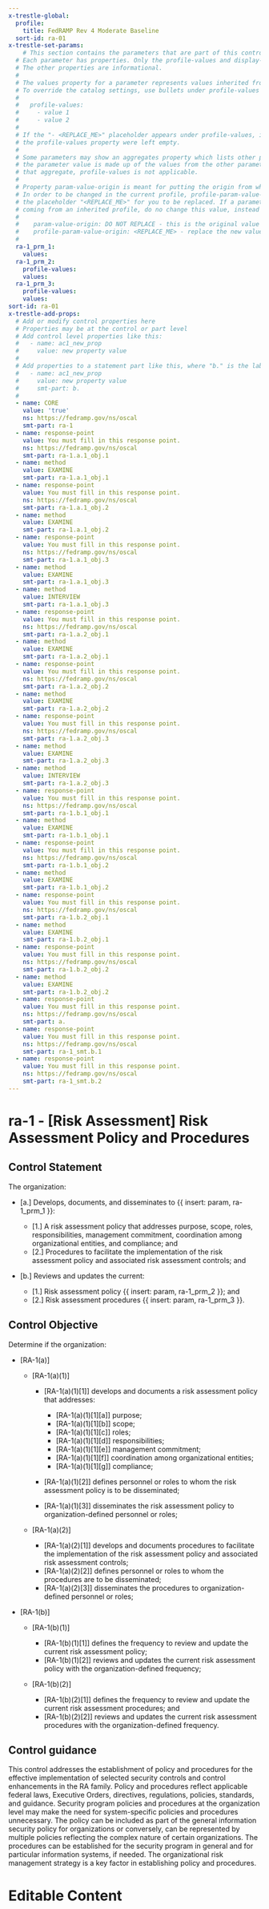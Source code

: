 ```yaml
---
x-trestle-global:
  profile:
    title: FedRAMP Rev 4 Moderate Baseline
  sort-id: ra-01
x-trestle-set-params:
    # This section contains the parameters that are part of this control.
  # Each parameter has properties. Only the profile-values and display-name properties are editable.
  # The other properties are informational.
  #
  # The values property for a parameter represents values inherited from the OSCAL catalog.
  # To override the catalog settings, use bullets under profile-values as shown below:
  #
  #   profile-values:
  #     - value 1
  #     - value 2
  #
  # If the "- <REPLACE_ME>" placeholder appears under profile-values, it is the same as if
  # the profile-values property were left empty.
  #
  # Some parameters may show an aggregates property which lists other parameters. This means
  # the parameter value is made up of the values from the other parameters. For parameters
  # that aggregate, profile-values is not applicable.
  #
  # Property param-value-origin is meant for putting the origin from where that parameter comes from.
  # In order to be changed in the current profile, profile-param-value-origin property will be displayed with
  # the placeholder "<REPLACE_ME>" for you to be replaced. If a parameter already has a param-value-origin
  # coming from an inherited profile, do no change this value, instead use profile-param-value-origin as follows:
  #
  #    param-value-origin: DO NOT REPLACE - this is the original value
  #    profile-param-value-origin: <REPLACE_ME> - replace the new value required HERE
  #
  ra-1_prm_1:
    values:
  ra-1_prm_2:
    profile-values:
    values:
  ra-1_prm_3:
    profile-values:
    values:
sort-id: ra-01
x-trestle-add-props:
  # Add or modify control properties here
  # Properties may be at the control or part level
  # Add control level properties like this:
  #   - name: ac1_new_prop
  #     value: new property value
  #
  # Add properties to a statement part like this, where "b." is the label of the target statement part
  #   - name: ac1_new_prop
  #     value: new property value
  #     smt-part: b.
  #
  - name: CORE
    value: 'true'
    ns: https://fedramp.gov/ns/oscal
    smt-part: ra-1
  - name: response-point
    value: You must fill in this response point.
    ns: https://fedramp.gov/ns/oscal
    smt-part: ra-1.a.1_obj.1
  - name: method
    value: EXAMINE
    smt-part: ra-1.a.1_obj.1
  - name: response-point
    value: You must fill in this response point.
    ns: https://fedramp.gov/ns/oscal
    smt-part: ra-1.a.1_obj.2
  - name: method
    value: EXAMINE
    smt-part: ra-1.a.1_obj.2
  - name: response-point
    value: You must fill in this response point.
    ns: https://fedramp.gov/ns/oscal
    smt-part: ra-1.a.1_obj.3
  - name: method
    value: EXAMINE
    smt-part: ra-1.a.1_obj.3
  - name: method
    value: INTERVIEW
    smt-part: ra-1.a.1_obj.3
  - name: response-point
    value: You must fill in this response point.
    ns: https://fedramp.gov/ns/oscal
    smt-part: ra-1.a.2_obj.1
  - name: method
    value: EXAMINE
    smt-part: ra-1.a.2_obj.1
  - name: response-point
    value: You must fill in this response point.
    ns: https://fedramp.gov/ns/oscal
    smt-part: ra-1.a.2_obj.2
  - name: method
    value: EXAMINE
    smt-part: ra-1.a.2_obj.2
  - name: response-point
    value: You must fill in this response point.
    ns: https://fedramp.gov/ns/oscal
    smt-part: ra-1.a.2_obj.3
  - name: method
    value: EXAMINE
    smt-part: ra-1.a.2_obj.3
  - name: method
    value: INTERVIEW
    smt-part: ra-1.a.2_obj.3
  - name: response-point
    value: You must fill in this response point.
    ns: https://fedramp.gov/ns/oscal
    smt-part: ra-1.b.1_obj.1
  - name: method
    value: EXAMINE
    smt-part: ra-1.b.1_obj.1
  - name: response-point
    value: You must fill in this response point.
    ns: https://fedramp.gov/ns/oscal
    smt-part: ra-1.b.1_obj.2
  - name: method
    value: EXAMINE
    smt-part: ra-1.b.1_obj.2
  - name: response-point
    value: You must fill in this response point.
    ns: https://fedramp.gov/ns/oscal
    smt-part: ra-1.b.2_obj.1
  - name: method
    value: EXAMINE
    smt-part: ra-1.b.2_obj.1
  - name: response-point
    value: You must fill in this response point.
    ns: https://fedramp.gov/ns/oscal
    smt-part: ra-1.b.2_obj.2
  - name: method
    value: EXAMINE
    smt-part: ra-1.b.2_obj.2
  - name: response-point
    value: You must fill in this response point.
    ns: https://fedramp.gov/ns/oscal
    smt-part: a.
  - name: response-point
    value: You must fill in this response point.
    ns: https://fedramp.gov/ns/oscal
    smt-part: ra-1_smt.b.1
  - name: response-point
    value: You must fill in this response point.
    ns: https://fedramp.gov/ns/oscal
    smt-part: ra-1_smt.b.2
---
```


# ra-1 - \[Risk Assessment\] Risk Assessment Policy and Procedures

## Control Statement

The organization:

- \[a.\] Develops, documents, and disseminates to {{ insert: param, ra-1_prm_1 }}:

  - \[1.\] A risk assessment policy that addresses purpose, scope, roles, responsibilities, management commitment, coordination among organizational entities, and compliance; and
  - \[2.\] Procedures to facilitate the implementation of the risk assessment policy and associated risk assessment controls; and

- \[b.\] Reviews and updates the current:

  - \[1.\] Risk assessment policy {{ insert: param, ra-1_prm_2 }}; and
  - \[2.\] Risk assessment procedures {{ insert: param, ra-1_prm_3 }}.

## Control Objective

Determine if the organization:

- \[RA-1(a)\]

  - \[RA-1(a)(1)\]

    - \[RA-1(a)(1)[1]\] develops and documents a risk assessment policy that addresses:

      - \[RA-1(a)(1)[1][a]\] purpose;
      - \[RA-1(a)(1)[1][b]\] scope;
      - \[RA-1(a)(1)[1][c]\] roles;
      - \[RA-1(a)(1)[1][d]\] responsibilities;
      - \[RA-1(a)(1)[1][e]\] management commitment;
      - \[RA-1(a)(1)[1][f]\] coordination among organizational entities;
      - \[RA-1(a)(1)[1][g]\] compliance;

    - \[RA-1(a)(1)[2]\] defines personnel or roles to whom the risk assessment policy is to be disseminated;
    - \[RA-1(a)(1)[3]\] disseminates the risk assessment policy to organization-defined personnel or roles;

  - \[RA-1(a)(2)\]

    - \[RA-1(a)(2)[1]\] develops and documents procedures to facilitate the implementation of the risk assessment policy and associated risk assessment controls;
    - \[RA-1(a)(2)[2]\] defines personnel or roles to whom the procedures are to be disseminated;
    - \[RA-1(a)(2)[3]\] disseminates the procedures to organization-defined personnel or roles;

- \[RA-1(b)\]

  - \[RA-1(b)(1)\]

    - \[RA-1(b)(1)[1]\] defines the frequency to review and update the current risk assessment policy;
    - \[RA-1(b)(1)[2]\] reviews and updates the current risk assessment policy with the organization-defined frequency;

  - \[RA-1(b)(2)\]

    - \[RA-1(b)(2)[1]\] defines the frequency to review and update the current risk assessment procedures; and
    - \[RA-1(b)(2)[2]\] reviews and updates the current risk assessment procedures with the organization-defined frequency.

## Control guidance

This control addresses the establishment of policy and procedures for the effective implementation of selected security controls and control enhancements in the RA family. Policy and procedures reflect applicable federal laws, Executive Orders, directives, regulations, policies, standards, and guidance. Security program policies and procedures at the organization level may make the need for system-specific policies and procedures unnecessary. The policy can be included as part of the general information security policy for organizations or conversely, can be represented by multiple policies reflecting the complex nature of certain organizations. The procedures can be established for the security program in general and for particular information systems, if needed. The organizational risk management strategy is a key factor in establishing policy and procedures.

# Editable Content

<!-- Make additions and edits below -->
<!-- The above represents the contents of the control as received by the profile, prior to additions. -->
<!-- If the profile makes additions to the control, they will appear below. -->
<!-- The above markdown may not be edited but you may edit the content below, and/or introduce new additions to be made by the profile. -->
<!-- If there is a yaml header at the top, parameter values may be edited. Use --set-parameters to incorporate the changes during assembly. -->
<!-- The content here will then replace what is in the profile for this control, after running profile-assemble. -->
<!-- The added parts in the profile for this control are below.  You may edit them and/or add new ones. -->
<!-- Each addition must have a heading either of the form ## Control my_addition_name -->
<!-- or ## Part a. (where the a. refers to one of the control statement labels.) -->
<!-- "## Control" parts are new parts added after the statement part. -->
<!-- "## Part" parts are new parts added into the top-level statement part with that label. -->
<!-- Subparts may be added with nested hash levels of the form ### My Subpart Name -->
<!-- underneath the parent ## Control or ## Part being added -->
<!-- See https://oscal-compass.github.io/compliance-trestle/tutorials/ssp_profile_catalog_authoring/ssp_profile_catalog_authoring for guidance. -->
